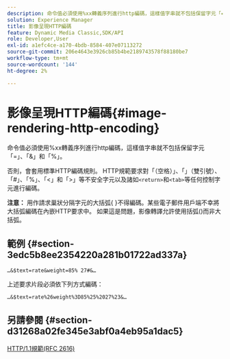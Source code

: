 ```yaml
---
description: 命令值必須使用%xx轉義序列進行http編碼，這樣值字串就不包括保留字元「=」、「&」和「%」。
solution: Experience Manager
title: 影像呈現HTTP編碼
feature: Dynamic Media Classic,SDK/API
role: Developer,User
exl-id: a1efc4ce-a170-4bdb-8584-407e07113272
source-git-commit: 206e4643e3926cb85b4be2189743578f88180be7
workflow-type: tm+mt
source-wordcount: '144'
ht-degree: 2%

---
```


# 影像呈現HTTP編碼{#image-rendering-http-encoding}

命令值必須使用%xx轉義序列進行http編碼，這樣值字串就不包括保留字元「=」、「&amp;」和「%」。

否則，會套用標準HTTP編碼規則。 HTTP規範要求對「（空格）」、「」（雙引號）、「#」、「%」、「&lt;」和「>」等不安全字元以及諸如`<return>`和`<tab>`等任何控制字元進行編碼。

**注意：** 用作請求巢狀分隔字元的大括弧{ }不得編碼。某些電子郵件用戶端不幸將大括弧編碼在內嵌HTTP要求中。 如果這是問題，影像轉譯允許使用括弧()而非大括弧。

## 範例 {#section-3edc5b8ee2354220a281b01722ad337a}

`…&$text=rate&weight=85% 27#&…`

上述要求片段必須依下列方式編碼：

`…&$text=rate%26weight%3D85%25%2027%23&…`

## 另請參閱 {#section-d31268a02fe345e3abf0a4eb95a1dac5}

[HTTP/1.1規範(RFC 2616)](https://www.w3.org/Protocols/rfc2616/rfc2616.html)
